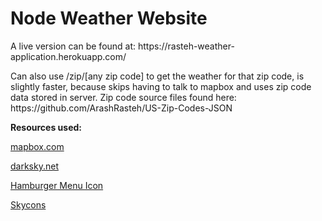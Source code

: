# Node Weather Website

<p>A live version can be found at: https://rasteh-weather-application.herokuapp.com/</p>

<p>Can also use /zip/[any zip code] to get the weather for that zip code, is slightly faster, because skips having to talk to mapbox and uses zip code data stored in server. Zip code source files found here: https://github.com/ArashRasteh/US-Zip-Codes-JSON</p>

<p><strong>Resources used:</strong></p>

<p><a href="https://www.mapbox.com/" target="_blank">mapbox.com</a></p>

<p><a href="https://darksky.net/dev" target="_blank">darksky.net</a></p>

<p><a href="https://www.iconfinder.com/icons/134216/hamburger_lines_menu_icon" target="_blank">Hamburger Menu Icon</a></p>

<p><a href="https://github.com/maxdow/skycons" target="_blank">Skycons</a></p>
